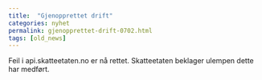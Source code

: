 ```yaml
---
title:  "Gjenopprettet drift"
categories: nyhet
permalink: gjenopprettet-drift-0702.html
tags: [old_news]
---
```


Feil i api.skatteetaten.no er nå rettet. Skatteetaten beklager ulempen dette har medført.
